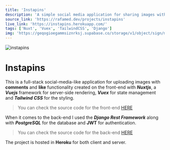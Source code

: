 ```yaml
---
title: 'Instapins'
description: 'A simple social media application for sharing images with comments and likes.'
source_link: 'https://rafamed.dev/projects/instapins'
live_link: 'https://instapins.herokuapp.com/'
tags: ['Nuxt', 'Vuex', 'TailwindCSS', 'Django']
img: 'https://geqogioegammsiznrksj.supabase.co/storage/v1/object/sign/media/projects/instapins.jpg?token=eyJhbGciOiJIUzI1NiIsInR5cCI6IkpXVCJ9.eyJ1cmwiOiJtZWRpYS9wcm9qZWN0cy9pbnN0YXBpbnMuanBnIiwiaWF0IjoxNjYwMzIxNjY0LCJleHAiOjE5NzU2ODE2NjR9.xfY9_vRD0RD9p09PcGAa2foejDngocfTwcI0VNZNKy8&t=2022-08-12T16%3A27%3A44.271Z'
---
```


![instapins](https://geqogioegammsiznrksj.supabase.co/storage/v1/object/sign/media/projects/instapins-tour.gif?token=eyJhbGciOiJIUzI1NiIsInR5cCI6IkpXVCJ9.eyJ1cmwiOiJtZWRpYS9wcm9qZWN0cy9pbnN0YXBpbnMtdG91ci5naWYiLCJpYXQiOjE2NTg0Mjk4MjUsImV4cCI6MTk3Mzc4OTgyNX0.K0xoMOTWXSgXC3_wK561Kg5U_5NVYPCcoOH1SrviA1w&t=2022-07-21T18%3A57%3A05.456Z)

# Instapins

This is a full-stack social-media-like application for uploading images with **comments** and **like** functionality created on the front-end with **_Nuxtjs_**, a **_Vuejs_** framework for server-side rendering, **_Vuex_** for state management and **_Tailwind CSS_** for the styling.

> You can check the source code for the front-end [HERE](https://github.com/rafamedtech/instapins)

When it comes to the back-end I used the **_Django Rest Framework_** along with **_PostgreSQL_** for the database and **JWT** for authentication.

> You can check the source code for the back-end [HERE](https://github.com/rafamedtech/instapins_api)

The project is hosted in **Heroku** for both client and server.
